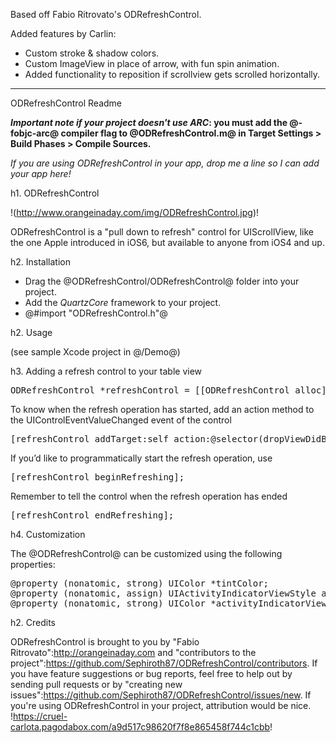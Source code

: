 Based off Fabio Ritrovato's ODRefreshControl.

Added features by Carlin:

 * Custom stroke & shadow colors.
 * Custom ImageView in place of arrow, with fun spin animation.
 * Added functionality to reposition if scrollview gets scrolled horizontally.

-----------------------
ODRefreshControl Readme

__*Important note if your project doesn't use ARC*: you must add the @-fobjc-arc@ compiler flag to @ODRefreshControl.m@ in Target Settings > Build Phases > Compile Sources.__

*If you are using ODRefreshControl in your app, drop me a line so I can add your app here!*

h1. ODRefreshControl

!(http://www.orangeinaday.com/img/ODRefreshControl.jpg)!

ODRefreshControl is a "pull down to refresh" control for UIScrollView, like the one Apple introduced in iOS6, but available to anyone from iOS4 and up.

h2. Installation

* Drag the @ODRefreshControl/ODRefreshControl@ folder into your project. 
* Add the *QuartzCore* framework to your project.
* @#import "ODRefreshControl.h"@

h2. Usage

(see sample Xcode project in @/Demo@)

h3. Adding a refresh control to your table view

<pre>
ODRefreshControl *refreshControl = [[ODRefreshControl alloc] initInScrollView:self.scrollView];
</pre>

To know when the refresh operation has started, add an action method to the UIControlEventValueChanged event of the control

<pre>
[refreshControl addTarget:self action:@selector(dropViewDidBeginRefreshing:) forControlEvents:UIControlEventValueChanged];
</pre>

If you’d like to programmatically start the refresh operation, use

<pre>
[refreshControl beginRefreshing];
</pre>

Remember to tell the control when the refresh operation has ended

<pre>
[refreshControl endRefreshing];
</pre>

h4. Customization

The @ODRefreshControl@ can be customized using the following properties:

<pre>
@property (nonatomic, strong) UIColor *tintColor;
@property (nonatomic, assign) UIActivityIndicatorViewStyle activityIndicatorViewStyle;
@property (nonatomic, strong) UIColor *activityIndicatorViewColor; // iOS5 or more
</pre>

h2. Credits

ODRefreshControl is brought to you by "Fabio Ritrovato":http://orangeinaday.com and "contributors to the project":https://github.com/Sephiroth87/ODRefreshControl/contributors. If you have feature suggestions or bug reports, feel free to help out by sending pull requests or by "creating new issues":https://github.com/Sephiroth87/ODRefreshControl/issues/new. If you're using ODRefreshControl in your project, attribution would be nice.
!https://cruel-carlota.pagodabox.com/a9d517c98620f7f8e865458f744c1cbb!
